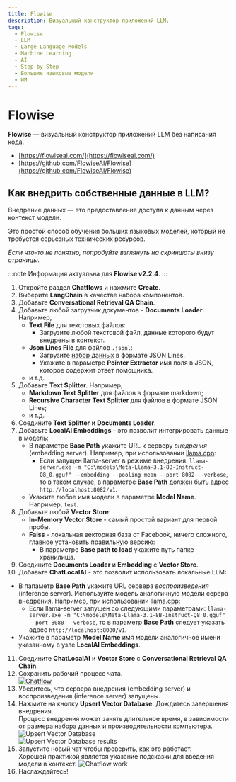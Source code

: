 ```yaml
---
title: Flowise
description: Визуальный конструктор приложений LLM.
tags:
  - Flowise
  - LLM
  - Large Language Models
  - Machine Learning
  - AI
  - Step-by-Step
  - Большие языковые модели
  - ИИ
---
```


# Flowise

**Flowise** — визуальный конструктор приложений LLM без написания кода.

* [https://flowiseai.com/](https://flowiseai.com/)
* [https://github.com/FlowiseAI/Flowise](https://github.com/FlowiseAI/Flowise)

## Как внедрить собственные данные в LLM?

Внедрение данных — это предоставление доступа к данным через контекст модели.

Это простой способ обучения больших языковых моделей, который не требуется серьезных технических ресурсов.

*Если что-то не понятно, попробуйте взглянуть на скриншоты внизу страницы.*

:::note
Информация актуальна для **Flowise v2.2.4**.
:::

1. Откройте раздел **Chatflows** и нажмите **Create**.
2. Выберите **LangChain** в качестве набора компонентов.
3. Добавьте **Conversational Retrieval QA Chain**.
4. Добавьте любой загрузчик документов - **Documents Loader**. Например,
   * **Text File** для текстовых файлов:
     * Загрузите любой текстовой файл, данные которого будут внедрены в контекст.
   * **Json Lines File** для файлов `.jsonl`:
     * Загрузите [набор данных](datasets) в формате JSON Lines.
     * Укажите в параметре **Pointer Extractor** имя поля в JSON, которое содержит ответ помощника.
   * и т.д.
5. Добавьте **Text Splitter**. Например,
   * **Markdown Text Splitter** для файлов в формате markdown;
   * **Recursive Character Text Splitter** для файлов в формате JSON Lines;
   * и т.д.
6. Соедините **Text Splitter** и **Documents Loader**.
7. Добавьте **LocalAI Embeddings** - это позволит интегрировать данные в модель:
   * В параметре **Base Path** укажите URL к серверу *внедрения* (embedding server). Например, при использовании [llama.cpp](llama-cpp):
     * Если запущен llama-server в режиме внедрения: `llama-server.exe -m "C:\models\Meta-Llama-3.1-8B-Instruct-Q8_0.gguf" --embedding --pooling mean --port 8082 --verbose`, то в таком случае, в параметре **Base Path** должен быть адрес `http://localhost:8082/v1`.
   * Укажите любое имя модели в параметре **Model Name**. Например, `test`.
8. Добавьте любой **Vector Store**:
   * **In-Memory Vector Store** - самый простой вариант для первой пробы.
   * **Faiss** - локальная векторная база от Facebook, ничего сложного, главное установить правильную версию:
     * В параметре **Base path to load** укажите путь папке хранилища.
9. Соедините **Documents Loader** и **Embedding** с **Vector Store**.
10. Добавьте **ChatLocalAI** - это позволит использовать локальные LLM:
   * В папаметр **Base Path** укажите URL сервера *воспроизведения* (inference server). Используйте модель аналогичную модели серера внедрения. Например, при использовании [llama.cpp](llama-cpp):
     * Если llama-server запущен со следующими параметрами: `llama-server.exe -m "C:\models\Meta-Llama-3.1-8B-Instruct-Q8_0.gguf" --port 8080 --verbose`, то в параметр  **Base Path** следует указать адрес `http://localhost:8080/v1`.
   * Укажите в параметр **Model Name** имя модели аналогичное имени указанному в узле **LocalAI Embeddings**.
11. Соедините **ChatLocalAI** и **Vector Store** с **Conversational Retrieval QA Chain**.
12. Сохранить рабочий процесс чата.  
    [![Chatflow](assets/flowise-chatflow.png)](assets/flowise-chatflow.png)
13. Убедитесь, что сервера внедрения (embedding server) и воспроизведения (inference server) запущены.
14. Нажмите на кнопку **Upsert Vector Database**. Дождитесь завершения внедрения.  
    Процесс внедрения может занять длительное время, в зависимости от размера набора данных и производительности компьютера.  
    ![Upsert Vector Database](assets/flowise-upsert-vector-database.png)  
    ![Upsert Vector Database results](assets/flowise-upsert-results.png)
15. Запустите новый чат чтобы проверить, как это работает.  
    Хорошей практикой является указание подсказки для введения модели в контекст.
    ![Chatflow work](assets/flowise-chatflow-result.png)
16. Наслаждайтесь!
